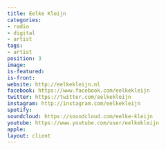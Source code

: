 ```yaml
---
title: Eelke Kleijn
categories:
- radio
- digital
- artist
tags:
- artist
position: 3
image: 
is-featured: 
is-front: 
website: http://eelkekleijn.nl
facebook: https://www.facebook.com/eelkekleijn
twitter: https://twitter.com/eelkekleijn
instagram: http://instagram.com/eelkekleijn
spotify: 
soundcloud: https://soundcloud.com/eelke-kleijn
youtube: https://www.youtube.com/user/eelkekleijn
apple: 
layout: client
---
```


